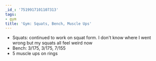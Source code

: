```yaml
---
_id_: '7519917101107313'
tags:
- gym
title: 'Gym: Squats, Bench, Muscle Ups'
---
```


- Squats: continued to work on squat form. I don't know where I went wrong but my squats all feel weird now
- Bench: 3/175, 3/175, 7/155
- 5 muscle ups on rings
